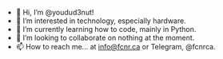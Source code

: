 - 👋 Hi, I’m @youdud3nut!
- 👀 I’m interested in technology, especially hardware.
- 🌱 I’m currently learning how to code, mainly in Python.
- 💞️ I’m looking to collaborate on nothing at the moment.
- 📫 How to reach me... at info@fcnr.ca or Telegram, @fcnrca.

<!---
youdud3nut/youdud3nut is a ✨ special ✨ repository because its `README.md` (this file) appears on your GitHub profile.
You can click the Preview link to take a look at your changes.
--->
